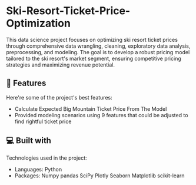 # Ski-Resort-Ticket-Price-Optimization
This data science project focuses on optimizing ski resort ticket prices through comprehensive data wrangling, cleaning, exploratory data analysis, preprocessing, and modeling. The goal is to develop a robust pricing model tailored to the ski resort's market segment, ensuring competitive pricing strategies and maximizing revenue potential.
  
<h2>🧐 Features</h2>

Here're some of the project's best features:

*   Calculate Expected Big Mountain Ticket Price From The Model
*   Provided modeling scenarios using 9 features that could be adjusted to find rightful ticket price

  
  
<h2>💻 Built with</h2>

Technologies used in the project:

*   Languages: Python
*   Packages: Numpy pandas SciPy Plotly Seaborn Matplotlib scikit-learn
